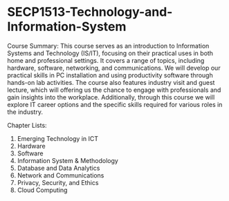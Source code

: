 # SECP1513-Technology-and-Information-System
Course Summary:
This course serves as an introduction to Information Systems and Technology (IS/IT), focusing on their practical uses in both home and professional settings. It covers a range of topics, including hardware, software, networking, and communications. We will develop our practical skills in PC installation and using productivity software through hands-on lab activities. The course also features industry visit and guest lecture, which will offering us the chance to engage with professionals and gain insights into the workplace. Additionally, through this course we will explore IT career options and the specific skills required for various roles in the industry.

Chapter Lists:<br/>
1. Emerging Technology in ICT<br/>
2. Hardware<br/>
3. Software<br/>
4. Information System & Methodology<br/>
5. Database and Data Analytics<br/>
6. Network and Communications<br/>
7. Privacy, Security, and Ethics<br/>
8. Cloud Computing<br/>
